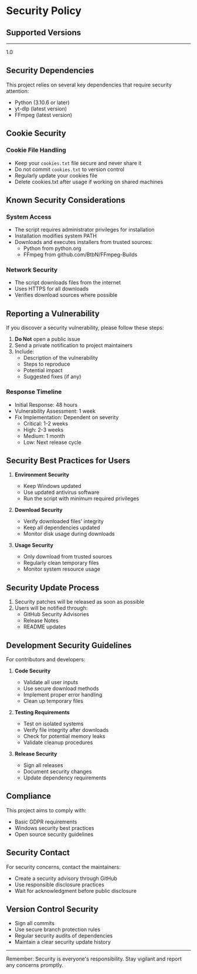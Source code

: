 # Security Policy

## Supported Versions
---
 1.0



## Security Dependencies

This project relies on several key dependencies that require security attention:

- Python (3.10.6 or later)
- yt-dlp (latest version)
- FFmpeg (latest version)

## Cookie Security

### Cookie File Handling
- Keep your `cookies.txt` file secure and never share it
- Do not commit `cookies.txt` to version control
- Regularly update your cookies file
- Delete cookies.txt after usage if working on shared machines

## Known Security Considerations

### System Access
- The script requires administrator privileges for installation
- Installation modifies system PATH
- Downloads and executes installers from trusted sources:
  - Python from python.org
  - FFmpeg from github.com/BtbN/FFmpeg-Builds

### Network Security
- The script downloads files from the internet
- Uses HTTPS for all downloads
- Verifies download sources where possible

## Reporting a Vulnerability

If you discover a security vulnerability, please follow these steps:

1. **Do Not** open a public issue
2. Send a private notification to project maintainers
3. Include:
   - Description of the vulnerability
   - Steps to reproduce
   - Potential impact
   - Suggested fixes (if any)

### Response Timeline
- Initial Response: 48 hours
- Vulnerability Assessment: 1 week
- Fix Implementation: Dependent on severity
  - Critical: 1-2 weeks
  - High: 2-3 weeks
  - Medium: 1 month
  - Low: Next release cycle

## Security Best Practices for Users

1. **Environment Security**
   - Keep Windows updated
   - Use updated antivirus software
   - Run the script with minimum required privileges

2. **Download Security**
   - Verify downloaded files' integrity
   - Keep all dependencies updated
   - Monitor disk usage during downloads

3. **Usage Security**
   - Only download from trusted sources
   - Regularly clean temporary files
   - Monitor system resource usage

## Security Update Process

1. Security patches will be released as soon as possible
2. Users will be notified through:
   - GitHub Security Advisories
   - Release Notes
   - README updates

## Development Security Guidelines

For contributors and developers:

1. **Code Security**
   - Validate all user inputs
   - Use secure download methods
   - Implement proper error handling
   - Clean up temporary files

2. **Testing Requirements**
   - Test on isolated systems
   - Verify file integrity after downloads
   - Check for potential memory leaks
   - Validate cleanup procedures

3. **Release Security**
   - Sign all releases
   - Document security changes
   - Update dependency requirements

## Compliance

This project aims to comply with:
- Basic GDPR requirements
- Windows security best practices
- Open source security guidelines

## Security Contact

For security concerns, contact the maintainers:
- Create a security advisory through GitHub
- Use responsible disclosure practices
- Wait for acknowledgment before public disclosure

## Version Control Security

- Sign all commits
- Use secure branch protection rules
- Regular security audits of dependencies
- Maintain a clear security update history

---

Remember: Security is everyone's responsibility. Stay vigilant and report any concerns promptly.
